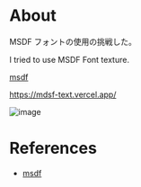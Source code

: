 # About

MSDF フォントの使用の挑戦した。

I tried to use MSDF Font texture.

[msdf](https://github.com/leochocolat/three-msdf-text-utils)

https://mdsf-text.vercel.app/

![image](https://github.com/yukaorange/mdsf-text/assets/98954503/eff05604-f138-4772-9a20-1e2b8df37584)

# References

- [msdf](https://github.com/leochocolat/three-msdf-text-utils)
